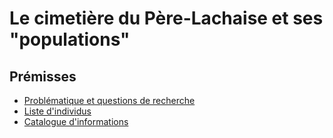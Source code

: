 # Le cimetière du Père-Lachaise et ses "populations"
## Prémisses
- [Problématique et questions de recherche](problematique.md)
- [Liste d'individus](listes.md)
- [Catalogue d'informations](catalogue.md)